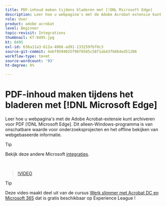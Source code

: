 ```yaml
---
title: PDF-inhoud maken tijdens bladeren met [!DNL Microsoft Edge]
description: Leer hoe u webpagina's met de Adobe Acrobat-extensie kunt archiveren voor PDF [!DNL Microsoft Edge]
role: User
product: adobe acrobat
level: Beginner
topic-revisit: Integrations
thumbnail: KT-8495.jpg
kt: 8495
exl-id: 636a11a3-612a-4066-ad91-133259fbf0c3
source-git-commit: 4ebf9594025f98f0505c58f1ab43fb864ed51206
workflow-type: tm+mt
source-wordcount: '93'
ht-degree: 0%

---
```


# PDF-inhoud maken tijdens het bladeren met [!DNL Microsoft Edge]

Leer hoe u webpagina&#39;s met de Adobe Acrobat-extensie kunt archiveren voor PDF [!DNL Microsoft Edge]. Dit alleen-Windows-programma is van onschatbare waarde voor onderzoeksprojecten en het offline bekijken van webgebaseerde informatie.

>[!TIP]
>
>Bekijk deze andere Microsoft [integraties](../integrate/integrate-overview.md#microsoft).

<br>

>[!VIDEO](https://video.tv.adobe.com/v/337248?quality=12&learn=on&hidetitle=true)

>[!TIP]
>
>Deze video maakt deel uit van de cursus [Werk slimmer met Acrobat DC en Microsoft 365](https://experienceleague.adobe.com/?recommended=Acrobat-U-1-2021.microsoft365) dat is gratis beschikbaar op Experience League !
